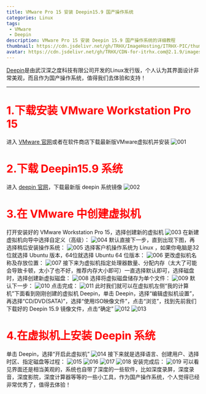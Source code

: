 ```yaml
---
title: VMware Pro 15 安装 Deepin15.9 国产操作系统
categories: Linux
tags:  
 - VMware
 - Deepin
description: VMware Pro 15 安装 Deepin 15.9 国产操作系统的详细教程
thumbnail: https://cdn.jsdelivr.net/gh/TRHX/ImageHosting/ITRHX-PIC/thumbnail/deepin.png
avatar: https://cdn.jsdelivr.net/gh/TRHX/CDN-for-itrhx.com@2.1.9/images/trhx.png
---
```

[Deepin](https://www.deepin.org/)是由武汉深之度科技有限公司开发的Linux发行版，个人认为其界面设计非常美观，而且作为国产操作系统，值得我们去体验和支持！

---

 # <font color=#FF0000>1.下载安装 VMware Workstation Pro 15</font>
 进入 [VMware 官网](https://www.vmware.com/products/workstation-pro/workstation-pro-evaluation.html)或者在软件商店下载最新版VMware虚拟机并安装
![001](https://cdn.jsdelivr.net/gh/TRHX/ImageHosting/ITRHX-PIC/A20/001.jpg)
  # <font color=#FF0000>2.下载 Deepin15.9 系统</font>
  进入 [deepin 官网](https://www.deepin.org/)，下载最新版 deepin 系统镜像
![002](https://cdn.jsdelivr.net/gh/TRHX/ImageHosting/ITRHX-PIC/A20/002.jpg)
# <font color=#FF0000>3.在 VMware 中创建虚拟机</font>
打开安装好的 VMware Workstation Pro 15，选择创建新的虚拟机
![003](https://cdn.jsdelivr.net/gh/TRHX/ImageHosting/ITRHX-PIC/A20/003.jpg)
在新建虚拟机向导中选择自定义（高级）：
![004](https://cdn.jsdelivr.net/gh/TRHX/ImageHosting/ITRHX-PIC/A20/004.jpg)
默认直接下一步，直到出现下图，再选择稍后安装操作系统：
![005](https://cdn.jsdelivr.net/gh/TRHX/ImageHosting/ITRHX-PIC/A20/005.png)
选择客户机操作系统为 Linux ，如果你电脑是32位就选择 Ubuntu 版本，64位就选择 Ubuntu 64 位版本：
![006](https://cdn.jsdelivr.net/gh/TRHX/ImageHosting/ITRHX-PIC/A20/006.png)
更改虚拟机名称及存放位置：
![007](https://cdn.jsdelivr.net/gh/TRHX/ImageHosting/ITRHX-PIC/A20/007.png)
接下来为虚拟机指定处理器数量、分配内存（太大了可能会导致卡顿，太小了也不好，推荐内存大小即可）一直选择默认即可，选择磁盘时，选择创建新虚拟磁盘：
![008](https://cdn.jsdelivr.net/gh/TRHX/ImageHosting/ITRHX-PIC/A20/008.png)
选择将虚拟磁盘储存为单个文件：
![009](https://cdn.jsdelivr.net/gh/TRHX/ImageHosting/ITRHX-PIC/A20/009.png)
默认下一步：
![010](https://cdn.jsdelivr.net/gh/TRHX/ImageHosting/ITRHX-PIC/A20/010.png)
点击完成：
![011](https://cdn.jsdelivr.net/gh/TRHX/ImageHosting/ITRHX-PIC/A20/011.png)
此时我们就可以在虚拟机左侧“我的计算机”下面看到刚刚创建的虚拟机 Deepin，单击  Deepin，选择“编辑虚拟机设置”， 再选择“CD/DVD(SATA)”，选择“使用ISO映像文件”，点击“浏览”，找到先前我们下载好的 Deepin 15.9 镜像文件，点击“确定”
![012](https://cdn.jsdelivr.net/gh/TRHX/ImageHosting/ITRHX-PIC/A20/012.jpg)
![013](https://cdn.jsdelivr.net/gh/TRHX/ImageHosting/ITRHX-PIC/A20/013.png)
# <font color=#FF0000>4.在虚拟机上安装 Deepin 系统</font>
单击 Deepin，选择“开启此虚拟机”
![014](https://cdn.jsdelivr.net/gh/TRHX/ImageHosting/ITRHX-PIC/A20/014.jpg)
接下来就是选择语言、创建用户、选择时区、指定磁盘等过程：
![015](https://cdn.jsdelivr.net/gh/TRHX/ImageHosting/ITRHX-PIC/A20/015.jpg)
![016](https://cdn.jsdelivr.net/gh/TRHX/ImageHosting/ITRHX-PIC/A20/016.jpg)
![017](https://cdn.jsdelivr.net/gh/TRHX/ImageHosting/ITRHX-PIC/A20/017.jpg)
![018](https://cdn.jsdelivr.net/gh/TRHX/ImageHosting/ITRHX-PIC/A20/018.jpg)
安装完成后：
![019](https://cdn.jsdelivr.net/gh/TRHX/ImageHosting/ITRHX-PIC/A20/019.jpg)
可以看见界面还是相当美观的，系统也自带了深度的一些软件，比如深度录屏，深度录音，深度影院，深度计算器等等的一些小工具，作为国产操作系统，个人觉得已经非常优秀了，值得去体验！